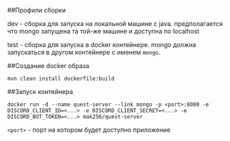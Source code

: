 ##Профили сборки

dev - сборка для запуска на локальной машине с java. предполагается что mongo запущена та той-же машине и доступна по localhost

test - сборка для запуска в docker контейнере. mongo должна запускаться в другом контейнере c именем `mongo`.

##Создание docker образа

```
mvn clean install dockerfile:build
```

##Запуск контейнера

```
docker run -d --name quest-server --link mongo -p <port>:8080 -e DISCORD_CLIENT_ID=<...> -e DISCORD_CLIENT_SECRET=<...> -e DISCORD_BOT_TOKEN=<...> mak256/quest-server
```

`<port>` - порт на котором будет доступно приложение
